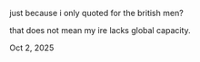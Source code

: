 just because i only quoted for the british men?  

that does not mean my ire lacks global capacity.  

Oct 2, 2025
